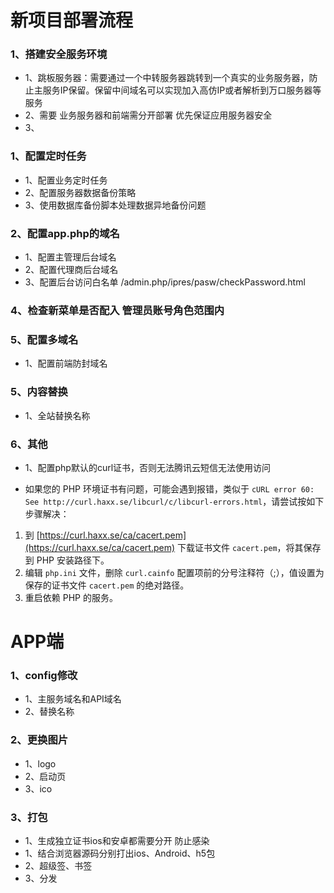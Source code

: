 新项目部署流程
===============
### 1、搭建安全服务环境
- 1、跳板服务器：需要通过一个中转服务器跳转到一个真实的业务服务器，防止主服务IP保留。保留中间域名可以实现加入高仿IP或者解析到万口服务器等服务
- 2、需要  业务服务器和前端需分开部署 优先保证应用服务器安全
- 3、

### 1、配置定时任务
- 1、配置业务定时任务
- 2、配置服务器数据备份策略
- 3、使用数据库备份脚本处理数据异地备份问题
### 2、配置app.php的域名
- 1、配置主管理后台域名
- 2、配置代理商后台域名
- 3、配置后台访问白名单   /admin.php/ipres/pasw/checkPassword.html

### 4、检查新菜单是否配入  管理员账号角色范围内
### 5、配置多域名
- 1、配置前端防封域名

### 5、内容替换
- 1、全站替换名称

### 6、其他
- 1、配置php默认的curl证书，否则无法腾讯云短信无法使用访问


- 如果您的 PHP 环境证书有问题，可能会遇到报错，类似于 `cURL error 60: See http://curl.haxx.se/libcurl/c/libcurl-errors.html`，请尝试按如下步骤解决：
1. 到 [https://curl.haxx.se/ca/cacert.pem](https://curl.haxx.se/ca/cacert.pem) 下载证书文件 `cacert.pem`，将其保存到 PHP 安装路径下。
2. 编辑 `php.ini` 文件，删除 `curl.cainfo` 配置项前的分号注释符（;），值设置为保存的证书文件 `cacert.pem` 的绝对路径。
3. 重启依赖 PHP 的服务。


APP端
===============
### 1、config修改
- 1、主服务域名和API域名
- 2、替换名称
### 2、更换图片
- 1、logo
- 2、启动页
- 3、ico

### 3、打包
- 1、生成独立证书ios和安卓都需要分开 防止感染
- 1、结合浏览器源码分别打出ios、Android、h5包
- 2、超级签、书签
- 3、分发
